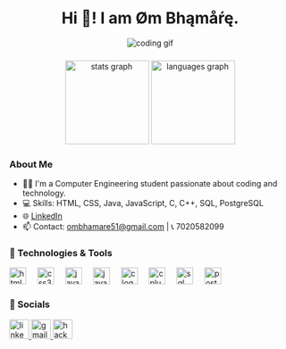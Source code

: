 <h1 align="center">Hi 👋! I am Øm Bhąmåŕę.</h1>

<div align="center">
  <img src="https://media0.giphy.com/media/v1.Y2lkPTc5MGI3NjExbWRndW90ZGRsd3g2aGY3dzNqZXNwOHl4dnYzc2p0MWd0a2ZhOHYxeCZlcD12MV9naWZzX3NlYXJjaCZjdD1n/qgQUggAC3Pfv687qPC/200.webp" alt="coding gif" />
</div>

###

<div align="center">
  <img src="https://github-readme-stats.vercel.app/api?username=osb15&hide_title=false&hide_rank=false&show_icons=true&include_all_commits=true&count_private=true&disable_animations=false&theme=dracula&locale=en&hide_border=false" height="150" alt="stats graph" />
  <img src="https://github-readme-stats.vercel.app/api/top-langs?username=osb15&locale=en&hide_title=false&layout=compact&card_width=320&langs_count=5&theme=dracula&hide_border=false" height="150" alt="languages graph" />
</div>

###

### About Me
- 👨‍🎓 I'm a Computer Engineering student passionate about coding and technology.
- 💻 Skills: HTML, CSS, Java, JavaScript, C, C++, SQL, PostgreSQL
- 🌐 [LinkedIn](https://www.linkedin.com/in/%C3%B8m-bh%C4%85m%C3%A5%C5%95%C4%99-48aa001a9/)
- 📫 Contact: ombhamare51@gmail.com | 📞 7020582099

###

### 🔧 Technologies & Tools
<div align="left">
  <img src="https://cdn.jsdelivr.net/gh/devicons/devicon/icons/html5/html5-original.svg" height="30" alt="html5 logo" />
  <img width="12" />
  <img src="https://cdn.jsdelivr.net/gh/devicons/devicon/icons/css3/css3-original.svg" height="30" alt="css3 logo" />
  <img width="12" />
  <img src="https://cdn.jsdelivr.net/gh/devicons/devicon/icons/javascript/javascript-original.svg" height="30" alt="javascript logo" />
  <img width="12" />
  <img src="https://cdn.jsdelivr.net/gh/devicons/devicon/icons/java/java-original.svg" height="30" alt="java logo" />
  <img width="12" />
  <img src="https://cdn.jsdelivr.net/gh/devicons/devicon/icons/c/c-original.svg" height="30" alt="c logo" />
  <img width="12" />
  <img src="https://cdn.jsdelivr.net/gh/devicons/devicon/icons/cplusplus/cplusplus-original.svg" height="30" alt="cplusplus logo" />
  <img width="12" />
  <img src="https://cdn.jsdelivr.net/gh/devicons/devicon/icons/mysql/mysql-original.svg" height="30" alt="sql logo" />
  <img width="12" />
  <img src="https://cdn.jsdelivr.net/gh/devicons/devicon/icons/postgresql/postgresql-original.svg" height="30" alt="postgresql logo"/>
</div>

###

### 🔗 Socials
<div align="left">
  <a href="https://www.linkedin.com/in/%C3%B8m-bh%C4%85m%C3%A5%C5%95%C4%99-48aa001a9/" target="_blank">
    <img src="https://img.shields.io/static/v1?message=LinkedIn&logo=linkedin&label=&color=0077B5&logoColor=white&labelColor=&style=for-the-badge" height="35" alt="linkedin logo" />
  </a>
  <a href="mailto:ombhamare51@gmail.com">
    <img src="https://img.shields.io/static/v1?message=Gmail&logo=gmail&label=&color=D14836&logoColor=white&labelColor=&style=for-the-badge" height="35" alt="gmail logo" />
  </a>
  <a href="https://www.hackerrank.com/@ombhamare51" target="_blank">
    <img src="https://img.shields.io/static/v1?message=HackerRank&logo=hackerrank&label=&color=2EC866&logoColor=white&labelColor=&style=for-the-badge" height="35" alt="hackerrank logo" />
  </a>
</div>
